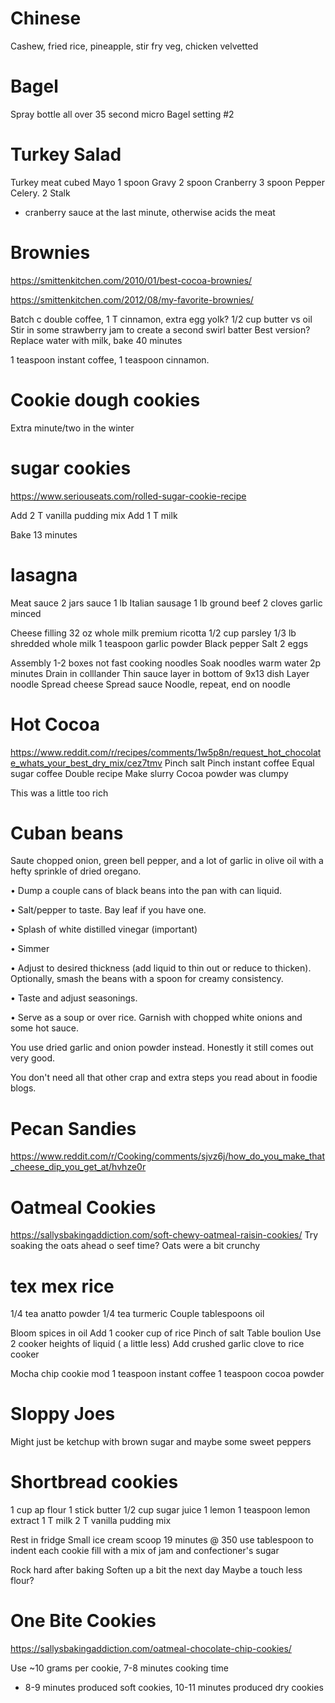 # Chinese

Cashew, fried rice, pineapple, stir fry veg, chicken velvetted


# Bagel

Spray bottle all over
35 second micro
Bagel setting #2


# Turkey Salad
Turkey meat cubed
Mayo 1 spoon
Gravy 2 spoon
Cranberry 3 spoon
Pepper
Celery. 2 Stalk
- cranberry sauce at the last minute, otherwise acids the meat

# Brownies
https://smittenkitchen.com/2010/01/best-cocoa-brownies/

https://smittenkitchen.com/2012/08/my-favorite-brownies/

Batch c double coffee, 1 T cinnamon, extra egg yolk?
1/2 cup butter vs oil
Stir in some strawberry jam to create a second swirl batter
Best version? Replace water with milk, bake 40 minutes

1 teaspoon instant coffee, 1 teaspoon cinnamon.

# Cookie dough cookies

Extra minute/two in the winter

# sugar cookies

https://www.seriouseats.com/rolled-sugar-cookie-recipe

Add 2 T vanilla pudding mix
Add 1 T milk

Bake 13 minutes



# lasagna
Meat sauce
2 jars sauce
1 lb Italian sausage
1 lb ground beef
2 cloves garlic minced

Cheese filling
32 oz whole milk premium ricotta
1/2 cup parsley
1/3 lb shredded whole milk
1 teaspoon garlic powder
Black pepper
Salt
2 eggs

Assembly
1-2 boxes not fast cooking noodles
Soak noodles warm water 2p minutes
Drain in colllander
Thin sauce layer in bottom of 9x13 dish
Layer noodle
Spread cheese
Spread sauce
Noodle, repeat, end on noodle

# Hot Cocoa
https://www.reddit.com/r/recipes/comments/1w5p8n/request_hot_chocolate_whats_your_best_dry_mix/cez7tmv
Pinch salt
Pinch instant coffee
Equal sugar coffee
Double recipe
Make slurry
Cocoa powder was clumpy

This was a little too rich

# Cuban beans
Saute chopped onion, green bell pepper, and a lot of garlic in olive oil with a hefty sprinkle of dried oregano.

 • Dump a couple cans of black beans into the pan with can liquid.

 • Salt/pepper to taste. Bay leaf if you have one.

 • Splash of white distilled vinegar (important)

 • Simmer

 • Adjust to desired thickness (add liquid to thin out or reduce to thicken). Optionally, smash the beans with a spoon for creamy consistency.

 • Taste and adjust seasonings.

 • Serve as a soup or over rice. Garnish with chopped white onions and some hot sauce.

You use dried garlic and onion powder instead. Honestly it still comes out very good.

You don't need all that other crap and extra steps you read about in foodie blogs.

# Pecan Sandies

https://www.reddit.com/r/Cooking/comments/sjvz6j/how_do_you_make_that_cheese_dip_you_get_at/hvhze0r

# Oatmeal Cookies
https://sallysbakingaddiction.com/soft-chewy-oatmeal-raisin-cookies/
Try soaking the oats ahead o seef time? Oats were a bit crunchy


# tex mex rice
1/4 tea anatto powder
1/4 tea turmeric
Couple tablespoons oil

Bloom spices in oil
Add 1 cooker cup of rice
Pinch of salt
Table boulion
Use 2 cooker heights of liquid ( a little less)
Add crushed garlic clove to rice cooker

Mocha chip cookie mod
1 teaspoon instant coffee
1 teaspoon cocoa powder

# Sloppy Joes

Might just be ketchup with brown sugar and maybe some sweet peppers

# Shortbread cookies
1 cup ap flour
1 stick butter
1/2 cup sugar
juice 1 lemon
1 teaspoon lemon extract
1 T milk
2 T vanilla pudding mix

Rest in fridge
Small ice cream scoop
19 minutes @ 350
use tablespoon to indent each cookie
fill with a mix of jam and confectioner's sugar

Rock hard after baking
Soften up a bit the next day
Maybe a touch less flour?

# One Bite Cookies
https://sallysbakingaddiction.com/oatmeal-chocolate-chip-cookies/

Use ~10 grams per cookie, 7-8 minutes cooking time
 - 8-9 minutes produced soft cookies, 10-11 minutes produced dry cookies
